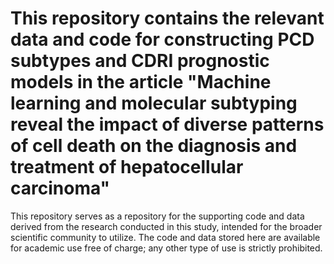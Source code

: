 # This repository contains the relevant data and code for constructing PCD subtypes and CDRI prognostic models in the article "Machine learning and molecular subtyping reveal the impact of diverse patterns of cell death on the diagnosis and treatment of hepatocellular carcinoma"
This repository serves as a repository for the supporting code and data derived from the research conducted in this study, intended for the broader scientific community to utilize. The code and data stored here are available for academic use free of charge; any other type of use is strictly prohibited.
